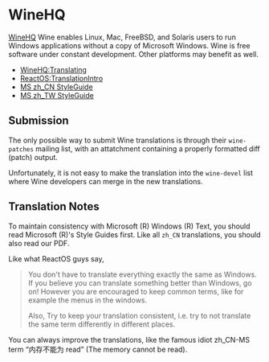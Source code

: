 WineHQ
======

[WineHQ](http://winehq.org) Wine enables Linux, Mac, FreeBSD, and Solaris 
users to run Windows applications without a copy of Microsoft Windows. Wine 
is free software under constant development. Other platforms may benefit 
as well.

* [WineHQ:Translating](http://wiki.winehq.org/Translating)
* [ReactOS:TranslationIntro](https://reactos.org/wiki/Translation_Introduction)
* [MS zh_CN StyleGuide](http://ftp.asia.edu.tw/cpatch/g/glossary/microsoft_styleguide_chs.pdf)
* [MS zh_TW StyleGuide](http://ftp.asia.edu.tw/cpatch/g/glossary/microsoft_styleguide_cht.pdf)

Submission
----------

The only possible way to submit Wine translations is through their 
`wine-patches` mailing list, with an attatchment containing a properly
formatted diff (patch) output.

Unfortunately, it is not easy to make the translation into the 
`wine-devel` list where Wine developers can merge in the new 
translations.

Translation Notes
-----------------

To maintain consistency with Microsoft (R) Windows (R) Text, you should
read Microsoft (R)'s Style Guides first. Like all `zh_CN` translations,
you should also read our PDF.

Like what ReactOS guys say, 
> You don't have to translate everything exactly the same as Windows.
> If you believe you can translate something better than Windows, go on!
> However you are encouraged to keep common terms, like for example the
> menus in the windows.
>
> Also, Try to keep your translation consistent, i.e. try to not translate
> the same term differently in different places.

You can always improve the translations, like the famous idiot zh_CN-MS
term “内存不能为 read” (The memory cannot be read).

